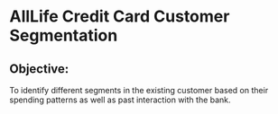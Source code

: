 # AllLife Credit Card Customer Segmentation


## Objective:
To identify different segments in the existing customer based on their spending patterns as well as past interaction with the bank.
